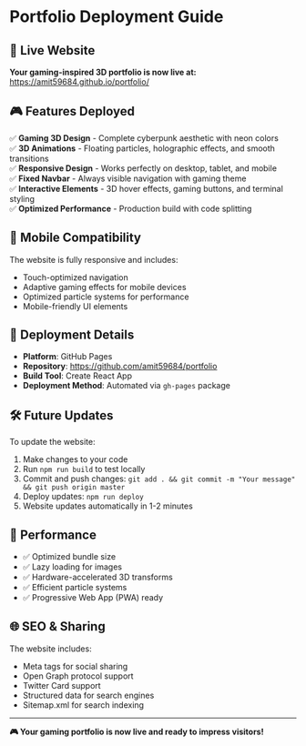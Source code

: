 # Portfolio Deployment Guide

## 🚀 Live Website
**Your gaming-inspired 3D portfolio is now live at:**
https://amit59684.github.io/portfolio/

## 🎮 Features Deployed
✅ **Gaming 3D Design** - Complete cyberpunk aesthetic with neon colors  
✅ **3D Animations** - Floating particles, holographic effects, and smooth transitions  
✅ **Responsive Design** - Works perfectly on desktop, tablet, and mobile  
✅ **Fixed Navbar** - Always visible navigation with gaming theme  
✅ **Interactive Elements** - 3D hover effects, gaming buttons, and terminal styling  
✅ **Optimized Performance** - Production build with code splitting  

## 📱 Mobile Compatibility
The website is fully responsive and includes:
- Touch-optimized navigation
- Adaptive gaming effects for mobile devices
- Optimized particle systems for performance
- Mobile-friendly UI elements

## 🔧 Deployment Details
- **Platform**: GitHub Pages  
- **Repository**: https://github.com/amit59684/portfolio  
- **Build Tool**: Create React App  
- **Deployment Method**: Automated via `gh-pages` package  

## 🛠️ Future Updates
To update the website:
1. Make changes to your code
2. Run `npm run build` to test locally
3. Commit and push changes: `git add . && git commit -m "Your message" && git push origin master`
4. Deploy updates: `npm run deploy`
5. Website updates automatically in 1-2 minutes

## 🎯 Performance
- ✅ Optimized bundle size
- ✅ Lazy loading for images
- ✅ Hardware-accelerated 3D transforms
- ✅ Efficient particle systems
- ✅ Progressive Web App (PWA) ready

## 🌐 SEO & Sharing
The website includes:
- Meta tags for social sharing
- Open Graph protocol support
- Twitter Card support
- Structured data for search engines
- Sitemap.xml for search indexing

---
**🎮 Your gaming portfolio is now live and ready to impress visitors!** 
